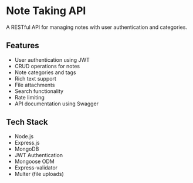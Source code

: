 # Note Taking API

A RESTful API for managing notes with user authentication and categories.

## Features
- User authentication using JWT
- CRUD operations for notes
- Note categories and tags
- Rich text support
- File attachments
- Search functionality
- Rate limiting
- API documentation using Swagger

## Tech Stack
- Node.js
- Express.js
- MongoDB
- JWT Authentication
- Mongoose ODM
- Express-validator
- Multer (file uploads) 